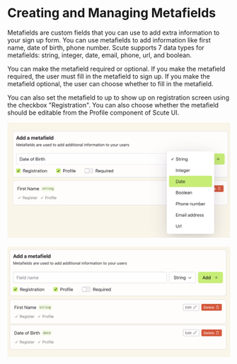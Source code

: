 # Creating and Managing Metafields

Metafields are custom fields that you can use to add extra information to your sign up form. You can use metafields to add information like first name, date of birth, phone number. Scute supports 7 data types for metafields: string, integer, date, email, phone, url, and boolean.

You can make the metafield required or optional. If you make the metafield required, the user must fill in the metafield to sign up. If you make the metafield optional, the user can choose whether to fill in the metafield.

You can also set the metafield to up to show up on registration screen using the checkbox "Registration". You can also choose whether the metafield should be editable from the Profile component of Scute UI.

<img src="./assets/meta-types.png" alt="No session" width="800" />
<br />
<br />
<img src="./assets/meta-update.png" alt="No session" width="800" />
